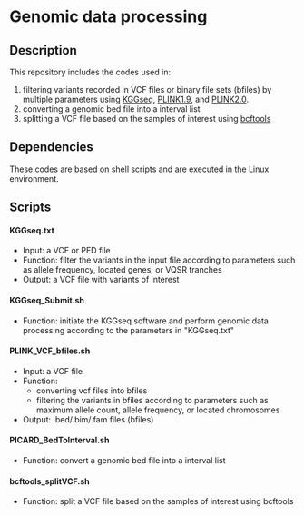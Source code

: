 # Genomic data processing

## Description 
 This repository includes the codes used in:
1. filtering variants recorded in VCF files or binary file sets (bfiles) by multiple parameters using [KGGseq](http://pmglab.top/kggseq/), [PLINK1.9](https://www.cog-genomics.org/plink/), and [PLINK2.0](https://www.cog-genomics.org/plink/2.0/).
2. converting a genomic bed file into a interval list
3. splitting a VCF file based on the samples of interest using [bcftools](https://samtools.github.io/bcftools/bcftools.html)
 
## Dependencies
These codes are based on shell scripts and are executed in the Linux environment.
 
## Scripts
#### KGGseq.txt
   - Input: a VCF or PED file 
   - Function: filter the variants in the input file according to parameters such as allele frequency, located genes, or VQSR tranches
   - Output: a VCF file with variants of interest
   
#### KGGseq_Submit.sh
   - Function: initiate the KGGseq software and perform genomic data processing according to the parameters in "KGGseq.txt"
  
#### PLINK_VCF_bfiles.sh
 - Input: a VCF file
 - Function:
   - converting vcf files into bfiles  
   - filtering the variants in bfiles according to parameters such as maximum allele count, allele frequency,  or located chromosomes
 - Output: .bed/.bim/.fam files (bfiles)

#### PICARD_BedToInterval.sh
- Function: convert a genomic bed file into a interval list

#### bcftools_splitVCF.sh
- Function: split a VCF file based on the samples of interest using bcftools
